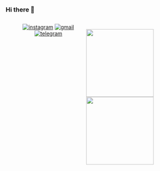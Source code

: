 ### Hi there 👋 

<div style="display: flex; flex-direction: row; justify-content: space-evenly; padding: 12px;">
<div align="center" style="padding: 0 20px;">
    <a href="https://instagram.com/adityayufnanda" target=""><img alt="instagram" src="https://img.shields.io/badge/Instagram-E4405F?style=for-the-badge&logo=instagram&logoColor=white"></a>
    <a href="mailto:adityayufnanda25@gmail.com" target=""><img alt="gmail" src="https://img.shields.io/badge/Gmail-D14836?style=for-the-badge&logo=gmail&logoColor=white"></a>
    <a href="" target="_blank"><img alt="telegram" src="https://img.shields.io/badge/Telegram-2CA5E0?style=for-the-badge&logo=telegram&logoColor=white"></a><br><br>
  </div>

<p align="left">
<a href="https://github.com/muhammamdsurya">
  <img height="180em" src="https://github-readme-stats-eight-theta.vercel.app/api?username=Adith25&show_icons=true&theme=algolia&include_all_commits=true&count_private=true"/>
  <img height="180em" src="https://github-readme-stats-eight-theta.vercel.app/api/top-langs/?username=Adith25&layout=compact&langs_count=8&theme=algolia"/>
</a>
</p>
